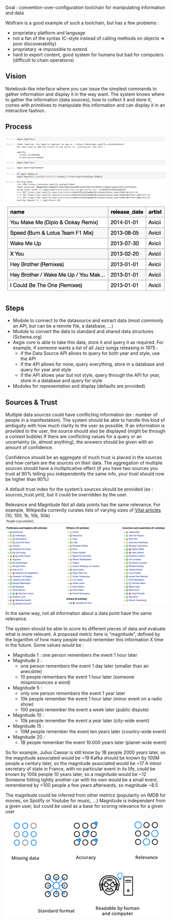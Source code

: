 Goal : convention-over-configuration toolchain for manipulating information and data

Wolfram is a good example of such a toolchain, but has a few problems :
- proprietary platform and language
- not a fan of the syntax (C-style instead of calling methods on objects => poor discoverability)
- proprietary => impossible to extend
- hard to export content, good system for humans but bad for computers (difficult to chain operations)

## Vision
Notebook-like interface where you can issue the simplest commands to gather information and display it in the way want.
The system knows where to gather the information (data sources), how to collect it and store it, comes with primitives to manipulate this information and can display it in an interactive fashion.

## Process
![foo](process1.png)
![foo](process2.png)


## Steps
- Module to connect to the datasource and extract data (most commonly an API, but can be a remote file, a database, …)
- Module to convert the data to standard and shared data structures (Schema.org)
- Aegis core is able to take this data, store it and query it as required. For example, if someone wants a list of all Jazz songs releasing in 1975 :
  - if the Data Source API allows to query for both year and style, use the API
  - if the API allows for none, query everything, store in a database and query for year and style
  - if the API allows year but not style, query through the API for year, store in a database and query for style
- Modules for representation and display (defaults are provided)


## Sources & Trust

Multiple data sources could have conflicting information (ex : number of people in a manifestation). The system should be able to handle this kind of ambiguity with how much clarity to the user as possible.
If an information is provided to the user, the source should also be displayed (might be through a context bubble)
If there are conflicting values for a query or an uncertainty (ie, almost anything), the answers should be given with an amount of confidence.

Confidence should be an aggregate of much trust is placed in the sources and how certain are the sources on their data.
The aggregation of multiple sources should have a multiplicative effect (if you have two sources you trust at 90% telling you independently the same info, your trust should now be higher than 90%)

A default trust index for the system’s sources should be provided (ex : sources_trust.yml), but it could be overridden by the user.

Relevance and Magnitude
Not all data points has the same relevance.
For example, Wikipedia currently curates lists of varying sizes of [Vital articles](https://en.wikipedia.org/wiki/Wikipedia:Vital_articles) (10, 100, 1k, 10k, 50k)
![Wikipedia Vital Articles](vital_articles.png)

In the same way, not all information about a data point have the same relevance.

The system should be able to score its different pieces of data and evaluate what is more relevant.
A proposed metric here is “magnitude”, defined by the logarithm of how many people would remember this information X time in the future.
Some values would be :
- Magnitude 1 : one person remembers the event 1 hour later
- Magnitude 2 :
  - one person remembers the event 1 day later (smaller than an anecdote)
  - 10 people remembers the event 1 hour later (someone mispronounces a word)
- Magnitude 5 :
  - only one person remembers the event 1 year later
  - 10k people remember the event 1 hour later (minor event on a radio show)
  - 100 people remember the event a week later (public dispute)
- Magnitude 10 :
  - 10k people remember the event a year later (city-wide event)
- Magnitude 15 :
  - 10M people remember the event ten years later (country-wide event)
- Magnitude 20 :
  - 1B people remember the event 10.000 years later (planet-wide event)

So for example, Julius Caesar is still know by 1B people 2000 years later, so the magnitude associated would be ~19
Kafka should be known by 100M people a century later, so the magnitude associated would be ~17
A minor secretary of state in France, with no particular event in its life, could be known by 100k people 10 years later, so a magnitude would be ~12
Someone hitting lightly another car with his own would be a small event, remembered by <100 people a few years afterwards, so magnitude ~8.5

The magnitude could be inferred from other metrics (popularity on IMDB for movies, on Spotify or Youtube for music, …)
Magnitude is independent from a given user, but could be used as a base for scoring relevance for a given user

![](data_handling.png)
